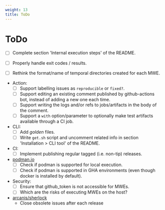 ```yaml
---
weight: 13
title: ToDo
---
```


# ToDo

- [ ] Complete section 'Internal execution steps' of the README.

- [ ] Properly handle exit codes / results.

- [ ] Rethink the format/name of temporal directories created for each MWE.

- Action:
  - [ ] Support labelling issues as `reproducible` or `fixed?`.
  - [ ] Support editing an existing comment published by github-actions bot, instead of adding a new one each time.
  - [ ] Support writing the logs and/or refs to jobs/artifacts in the body of the comment.
  - [ ] Support a `with` option/parameter to optionally make test artifacts available through a CI job.

- CLI:
  - [ ] Add *golden* files.
  - [ ] Write `get.sh` script and uncomment related info in section 'Installation > CLI tool' of the README.

- CI:
  - [ ] Implement publishing regular tagged (i.e. non-tip) releases.

- [podman.io](https://podman.io/)
  - [ ] Check if podman is supported for local execution.
  - [ ] Check if podman is supported in GHA environments (even though docker is installed by default).

- Security:
  - [ ] Ensure that github_token is not accessible for MWEs.
  - [ ] Which are the risks of executing MWEs on the host?

- [arcanis/sherlock](https://github.com/arcanis/sherlock)
  - Close obsolete issues after each release

<!--
TODO: publish issue-runner as a scratch-based docker image
Check requisites, e.g. "indocker":
 - Check if the socket is available
 - Check if there is some mechanism to share data between sibling containers
-->
